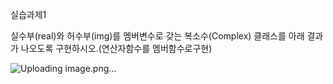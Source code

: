 실습과제1

실수부(real)와 허수부(img)를 멤버변수로 갖는 복소수(Complex) 클래스를 아래 결과가 나오도록 구현하시오.(연산자함수를 멤버함수로구현)

![Uploading image.png…]()
